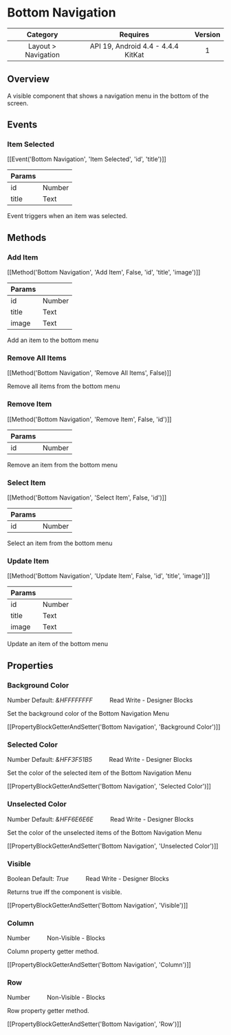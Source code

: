 # Bottom Navigation

| Category | Requires | Version |
|:--------:|:-------:|:--------:|
|Layout > Navigation|API 19, Android 4.4 - 4.4.4 KitKat|1|

## Overview

A visible component that shows a navigation menu in the bottom of the screen.

## Events

### Item Selected

[[Event('Bottom Navigation', 'Item Selected', 'id', 'title')]]

| Params | []() |
|--------|------|
|id|Number|
|title|Text|


Event triggers when an item was selected.

## Methods

### Add Item

[[Method('Bottom Navigation', 'Add Item', False, 'id', 'title', 'image')]]

| Params | []() |
|--------|------|
|id|Number|
|title|Text|
|image|Text|


Add an item to the bottom menu

### Remove All Items

[[Method('Bottom Navigation', 'Remove All Items', False)]]

Remove all items from the bottom menu

### Remove Item

[[Method('Bottom Navigation', 'Remove Item', False, 'id')]]

| Params | []() |
|--------|------|
|id|Number|


Remove an item from the bottom menu

### Select Item

[[Method('Bottom Navigation', 'Select Item', False, 'id')]]

| Params | []() |
|--------|------|
|id|Number|


Select an item from the bottom menu

### Update Item

[[Method('Bottom Navigation', 'Update Item', False, 'id', 'title', 'image')]]

| Params | []() |
|--------|------|
|id|Number|
|title|Text|
|image|Text|


Update an item of the bottom menu

## Properties

### Background Color

<span class="chip chip-number">Number</span> <span class="chip chip-number">Default: <i>&HFFFFFFFF</i></span>&nbsp;&nbsp;&nbsp;&nbsp;&nbsp;&nbsp;&nbsp;&nbsp;&nbsp;&nbsp;<span class="chip chip-rw">Read</span> <span class="chip chip-rw">Write</span> - <span class="chip chip-bd">Designer</span> <span class="chip chip-bd">Blocks</span> 

Set the background color of the Bottom Navigation Menu

[[PropertyBlockGetterAndSetter('Bottom Navigation', 'Background Color')]]

### Selected Color

<span class="chip chip-number">Number</span> <span class="chip chip-number">Default: <i>&HFF3F51B5</i></span>&nbsp;&nbsp;&nbsp;&nbsp;&nbsp;&nbsp;&nbsp;&nbsp;&nbsp;&nbsp;<span class="chip chip-rw">Read</span> <span class="chip chip-rw">Write</span> - <span class="chip chip-bd">Designer</span> <span class="chip chip-bd">Blocks</span> 

Set the color of the selected item of the Bottom Navigation Menu

[[PropertyBlockGetterAndSetter('Bottom Navigation', 'Selected Color')]]

### Unselected Color

<span class="chip chip-number">Number</span> <span class="chip chip-number">Default: <i>&HFF6E6E6E</i></span>&nbsp;&nbsp;&nbsp;&nbsp;&nbsp;&nbsp;&nbsp;&nbsp;&nbsp;&nbsp;<span class="chip chip-rw">Read</span> <span class="chip chip-rw">Write</span> - <span class="chip chip-bd">Designer</span> <span class="chip chip-bd">Blocks</span> 

Set the color of the unselected items of the Bottom Navigation Menu

[[PropertyBlockGetterAndSetter('Bottom Navigation', 'Unselected Color')]]

### Visible

<span class="chip chip-boolean">Boolean</span> <span class="chip chip-boolean">Default: <i>True</i></span>&nbsp;&nbsp;&nbsp;&nbsp;&nbsp;&nbsp;&nbsp;&nbsp;&nbsp;&nbsp;<span class="chip chip-rw">Read</span> <span class="chip chip-rw">Write</span> - <span class="chip chip-bd">Designer</span> <span class="chip chip-bd">Blocks</span> 

Returns true iff the component is visible.

[[PropertyBlockGetterAndSetter('Bottom Navigation', 'Visible')]]

### Column

<span class="chip chip-number">Number</span>&nbsp;&nbsp;&nbsp;&nbsp;&nbsp;&nbsp;&nbsp;&nbsp;&nbsp;&nbsp;<span class="chip chip-rw">Non-Visible</span> - <span class="chip chip-bd">Blocks</span> 

Column property getter method.

[[PropertyBlockGetterAndSetter('Bottom Navigation', 'Column')]]

### Row

<span class="chip chip-number">Number</span>&nbsp;&nbsp;&nbsp;&nbsp;&nbsp;&nbsp;&nbsp;&nbsp;&nbsp;&nbsp;<span class="chip chip-rw">Non-Visible</span> - <span class="chip chip-bd">Blocks</span> 

Row property getter method.

[[PropertyBlockGetterAndSetter('Bottom Navigation', 'Row')]]